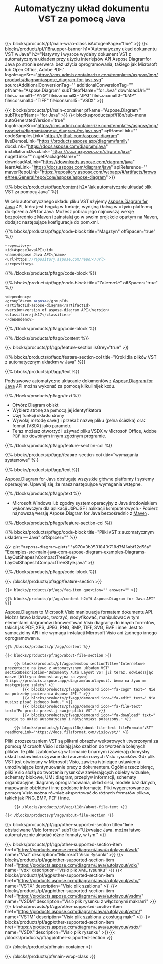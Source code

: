﻿---
title: Automatyczny układ dokumentu VST za pomocą Java 
weight: 3050
url: /pl/Java/autolayout/vst/ 
description: Java kod źródłowy do pliku VST z automatycznym układem w Java środowisku wykonawczym dla aplikacji JSP/JSF i aplikacji komputerowych.
---
{{< blocks/products/pf/main-wrap-class isAutogenPage="true" >}}
{{< blocks/products/pf/i18n/upper-banner h1="Automatyczny układ dokumentu VST w Java" h2="Natywny i wysoce wydajny dokument VST z automatycznym układem przy użyciu interfejsów API Aspose.Diagramfor Java po stronie serwera, bez użycia oprogramowania, takiego jak Microsoft lub Open Office, Adobe PDF." logoImageSrc="https://cms.admin.containerize.com/templates/aspose/img/products/diagram/aspose_diagram-for-java.svg" sourceAdditionalConversionTag="" additionalConversionTag="" pfName="Aspose.Diagram" subTitlepfName="for Java" downloadUrl="" fileiconsmall1="PNG" fileiconsmall2="JPG" fileiconsmall3="BMP" fileiconsmall4="TIFF" fileiconsmall5="VSDX" >}}

{{< blocks/products/pf/main-container pfName="Aspose.Diagram " subTitlepfName="for Java" >}}
{{< blocks/products/pf/i18n/sub-menu autoGeneratedVersion="true" logoImageSrc="https://cms.admin.containerize.com/templates/aspose/img/products/diagram/aspose_diagram-for-java.svg" apiHomeLink="" codeSamplesLink="https://github.com/aspose-diagram" liveDemosLink="https://products.aspose.app/diagram/family" docsLink="https://docs.aspose.com/diagram/java" installationsDocsLink="https://docs.aspose.com/diagram/java" nugetLink="" nugetPackageName="" downloadAsLink="https://downloads.aspose.com/diagram/java" learnAsLink="https://docs.aspose.com/diagram/java" apiReference="" mavenRepoLink="https://repository.aspose.com/webapp/#/artifacts/browse/tree/General/repo/com/aspose/aspose-diagram" >}}

{{% blocks/products/pf/agp/content h2="Jak automatycznie układać plik VST za pomocą Java" %}}

 W celu automatycznego układu pliku VST użyjemy
 [Aspose.Diagram for Java](https://products.aspose.com/diagram/java) 
 API, która jest bogatą w funkcje, wydajną i łatwą w użyciu platformą do łączenia API for Java. Możesz pobrać jego najnowszą wersję bezpośrednio z
 [Maven](https://repository.aspose.com/webapp/#/artifacts/browse/tree/General/repo/com/aspose/aspose-diagram) 
 i zainstaluj go w swoim projekcie opartym na Maven, dodając następujące konfiguracje do pom.xml.

{{% blocks/products/pf/agp/code-block title="Magazyn" offSpacer="true" %}}

```cs
<repository>
<id>AsposeJavaAPI</id>
<name>Aspose Java API</name>
<url>https://repository.aspose.com/repo/</url>
</repository>


```

{{% /blocks/products/pf/agp/code-block %}}

{{% blocks/products/pf/agp/code-block title="Zależność" offSpacer="true" %}}

```cs
<dependency>
<groupId>com.aspose</groupId>
<artifactId>aspose-diagram</artifactId>
<version>version of aspose-diagram API</version>
<classifier>jdk17</classifier>
</dependency>


```

{{% /blocks/products/pf/agp/code-block %}}

{{% /blocks/products/pf/agp/content %}}

{{< blocks/products/pf/agp/feature-section isGrey="true" >}}

{{% blocks/products/pf/agp/feature-section-col title="Kroki dla plików VST z automatycznym układem w Java" %}}

{{% blocks/products/pf/agp/text %}}

 Podstawowe automatyczne układanie dokumentów z
[Aspose.Diagram for Java](https://products.aspose.com/diagram/java) 
 API można wykonać za pomocą kilku linijek kodu.

{{% /blocks/products/pf/agp/text %}}

+ Otwórz Diagram obiekt
+ Wybierz stronę za pomocą jej identyfikatora
+ Użyj funkcji układu strony
+ Wywołaj metodę save() i przekaż nazwę pliku (pełna ścieżka) oraz format (VSDX) jako parametr.
+ Teraz możesz otworzyć i używać pliku VSDX w Microsoft Office, Adobe PDF lub dowolnym innym zgodnym programie.

{{% /blocks/products/pf/agp/feature-section-col %}}

{{% blocks/products/pf/agp/feature-section-col title="wymagania systemowe" %}}

{{% blocks/products/pf/agp/text %}}

 Aspose.Diagram for Java obsługuje wszystkie główne platformy i systemy operacyjne. Upewnij się, że masz następujące wymagania wstępne.

{{% /blocks/products/pf/agp/text %}}

- Microsoft Windows lub zgodny system operacyjny z Java środowiskiem wykonawczym dla aplikacji JSP/JSF i aplikacji komputerowych.- Pobierz najnowszą wersję Aspose.Diagram for Java bezpośrednio z    [Maven](https://repository.aspose.com/webapp/#/artifacts/browse/tree/General/repo/com/aspose/aspose-diagram)  .

{{% /blocks/products/pf/agp/feature-section-col %}}

{{% blocks/products/pf/agp/code-block title="Pliki VST z automatycznym układem — Java" offSpacer="" %}}

{{< gist "aspose-diagram-gists" "a970e3b0531843f718d7f46abf12d56a" "Examples-src-main-java-com-aspose-diagram-examples-Diagrams-LayOutShapesInCompactTreeStyle-LayOutShapesInCompactTreeStyle.java" >}}


{{% /blocks/products/pf/agp/code-block %}}

{{< /blocks/products/pf/agp/feature-section >}}

    {{< blocks/products/pf/agp/faq-item question="" answer="" >}}


<!-- aboutfile Starts -->

    {{% blocks/products/pf/agp/content h2="O Aspose.Diagram for Java API" %}}

 Aspose.Diagram to Microsoft Visio manipulacja formatem dokumentu API. Można łatwo ładować, tworzyć, modyfikować, manipulować w tym elementami daigramów i konwertować Visio diagramy do innych formatów, takich jak PDF, XPS, JPEG, PNG, BMP, TIFF, SVG, EMF i inne. Jest to samodzielny API i nie wymaga instalacji Microsoft Visio ani żadnego innego oprogramowania.  



    {{% /blocks/products/pf/agp/content %}}
    
    {{< blocks/products/pf/agp/about-file-section >}}
    
        {{< blocks/products/pf/agp/demobox sectionTitle="Internetowe prezentacje na żywo z automatycznym układem VST" sectionDescription="Dokumenty Auto Layout VST już teraz, odwiedzając nasze [Witryna demonstracyjna na żywo](https://products.aspose.app/diagram/autolayout). Demo na żywo ma następujące zalety" >}}
            {{< blocks/products/pf/agp/democard icon="fa-cogs" text=" Nie ma potrzeby pobierania Aspose API." >}}
            {{< blocks/products/pf/agp/democard icon="fa-edit" text=" Nie musisz pisać żadnego kodu." >}}
            {{< blocks/products/pf/agp/democard icon="fa-file-text" text="Po prostu prześlij swoje pliki VST." >}}
            {{< blocks/products/pf/agp/democard icon="fa-download" text=" Będzie to układ automatyczny i natychmiast połączony." >}}
    
        {{< blocks/products/pf/agp/i18n/about-file-text fileFormat="VST" readMoreLink="https://docs.fileformat.com/visio/vst/" >}}
Pliki z rozszerzeniem VST są plikami obrazów wektorowych utworzonymi za pomocą Microsoft Visio i działają jako szablon do tworzenia kolejnych plików. Te pliki szablonów są w formacie binarnym i zawierają domyślny układ i ustawienia używane do tworzenia nowych Visio rysunków. Gdy plik VST jest otwierany w Microsoft Visio, zawiera istniejące ustawienia umożliwiające kontynuowanie pracy z dokumentem. Ogólnie rzecz biorąc, pliki Visio służą do tworzenia rysunków zawierających obiekty wizualne, schematy blokowe, UML diagram, przepływ informacji, schematy organizacyjne, diagramy oprogramowania, układ sieci, modele baz danych, mapowanie obiektów i inne podobne informacje. Pliki wygenerowane za pomocą Visio można również eksportować do różnych formatów plików, takich jak PNG, BMP, PDF i inne. 

        {{< /blocks/products/pf/agp/i18n/about-file-text >}}
    
    {{< /blocks/products/pf/agp/about-file-section >}}

<!-- aboutfile Ends -->

{{< blocks/products/pf/agp/other-supported-section title="Inne obsługiwane Visio formaty" subTitle="Używając Java, można łatwo automatycznie układać różne formaty, w tym." >}}

{{< blocks/products/pf/agp/other-supported-section-item href="https://products.aspose.com/diagram/Java/autolayout/vsd/" name="Vsd" description="Microsoft Visio Rysunki" >}}
{{< blocks/products/pf/agp/other-supported-section-item href="https://products.aspose.com/diagram/Java/autolayout/vdx/" name="Vdx" description="Visio plik XML rysunku" >}}
{{< blocks/products/pf/agp/other-supported-section-item href="https://products.aspose.com/diagram/Java/autolayout/vstx/" name="VSTX" description="Visio plik szablonu" >}}
{{< blocks/products/pf/agp/other-supported-section-item href="https://products.aspose.com/diagram/Java/autolayout/vsdm/" name="VSDM" description="Visio plik rysunku z włączonymi makrami" >}}
{{< blocks/products/pf/agp/other-supported-section-item href="https://products.aspose.com/diagram/Java/autolayout/vstm/" name="VSTM" description="Visio plik szablonu z obsługą makr" >}}
{{< blocks/products/pf/agp/other-supported-section-item href="https://products.aspose.com/diagram/Java/autolayout/vsdx/" name="VSDX" description="Visio plik rysunku" >}}
{{< /blocks/products/pf/agp/other-supported-section >}}

{{< /blocks/products/pf/main-container >}}
    
{{< /blocks/products/pf/main-wrap-class >}}